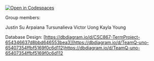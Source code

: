 [![Open in Codespaces](https://classroom.github.com/assets/launch-codespace-7f7980b617ed060a017424585567c406b6ee15c891e84e1186181d67ecf80aa0.svg)](https://classroom.github.com/open-in-codespaces?assignment_repo_id=12596720)

Group members:

Justin Su
Arpaiana Tursunalieva
Victor Uong
Kayla Young

Database Design: [https://dbdiagram.io/d/CSC867-TermProject-654346637d8bbd646553bea3](https://dbdiagram.io/d/TeamQ-uno-65407354ffbf5169f0c6d112)https://dbdiagram.io/d/TeamQ-uno-65407354ffbf5169f0c6d112

